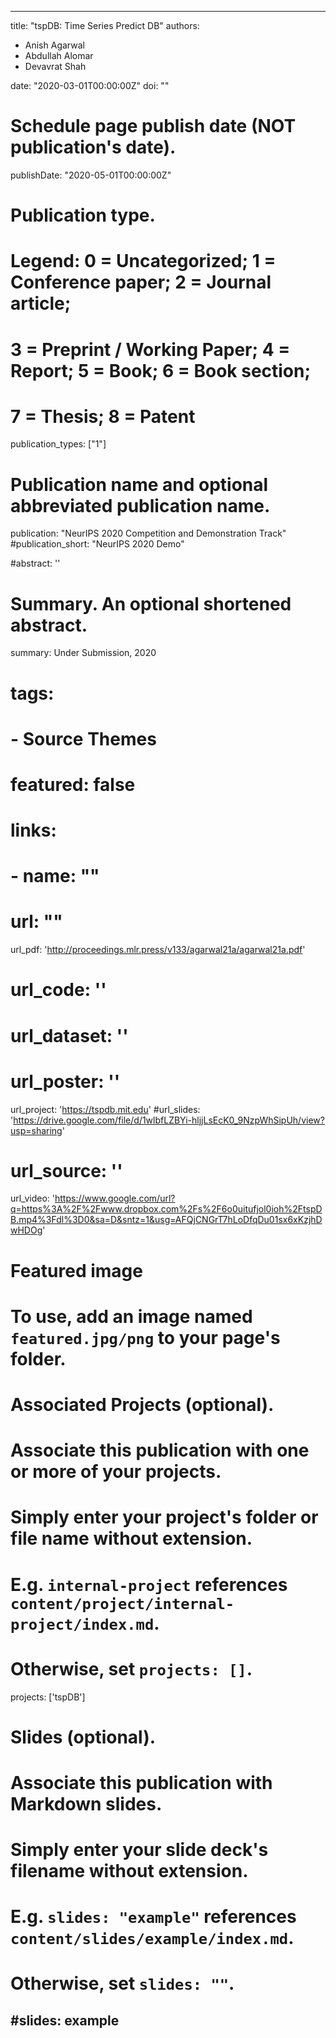
---
title: "tspDB: Time Series Predict DB"
authors:
- Anish Agarwal
- Abdullah Alomar
- Devavrat Shah

date: "2020-03-01T00:00:00Z"
doi: ""

# Schedule page publish date (NOT publication's date).
publishDate: "2020-05-01T00:00:00Z"

# Publication type.
# Legend: 0 = Uncategorized; 1 = Conference paper; 2 = Journal article;
# 3 = Preprint / Working Paper; 4 = Report; 5 = Book; 6 = Book section;
# 7 = Thesis; 8 = Patent
publication_types: ["1"]

# Publication name and optional abbreviated publication name.
publication: "NeurIPS 2020 Competition and Demonstration Track"
#publication_short: "NeurIPS 2020 Demo"

#abstract: ''

# Summary. An optional shortened abstract.
summary: Under Submission, 2020
# tags:
# - Source Themes
# featured: false

# links:
# - name: ""
#   url: ""
url_pdf: 'http://proceedings.mlr.press/v133/agarwal21a/agarwal21a.pdf'
# url_code: ''
# url_dataset: ''
# url_poster: ''
url_project: 'https://tspdb.mit.edu'
#url_slides: 'https://drive.google.com/file/d/1wlbfLZBYi-hljjLsEcK0_9NzpWhSipUh/view?usp=sharing'
# url_source: ''
url_video: 'https://www.google.com/url?q=https%3A%2F%2Fwww.dropbox.com%2Fs%2F6o0uitufjol0ioh%2FtspDB.mp4%3Fdl%3D0&sa=D&sntz=1&usg=AFQjCNGrT7hLoDfqDu01sx6xKzjhDwHDOg'

# Featured image
# To use, add an image named `featured.jpg/png` to your page's folder. 

# Associated Projects (optional).
#   Associate this publication with one or more of your projects.
#   Simply enter your project's folder or file name without extension.
#   E.g. `internal-project` references `content/project/internal-project/index.md`.
#   Otherwise, set `projects: []`.
projects: ['tspDB']

# Slides (optional).
#   Associate this publication with Markdown slides.
#   Simply enter your slide deck's filename without extension.
#   E.g. `slides: "example"` references `content/slides/example/index.md`.
#   Otherwise, set `slides: ""`.
#slides: example
---


